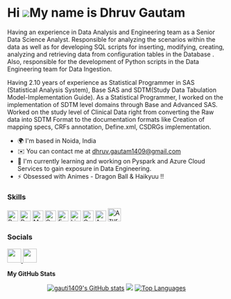 Hi ![](https://user-images.githubusercontent.com/18350557/176309783-0785949b-9127-417c-8b55-ab5a4333674e.gif)My name is Dhruv Gautam
====================================================================================================================================

Having an experience in Data Analysis and Engineering team as a Senior Data Science Analyst. Responsible for analyzing the scenarios within the data as well as for developing SQL scripts for inserting, modifying, creating, analyzing and retrieving data from configuration tables in the Database . Also, responsible for the development of Python scripts in the Data Engineering team for Data Ingestion. 

Having 2.10 years of experience as Statistical Programmer in SAS (Statistical Analysis System), Base SAS and SDTM(Study Data Tabulation Model-Implementation Guide). As a Statistical Programmer, I worked on the implementation of SDTM level domains through Base and Advanced SAS. Worked on the study level of Clinical Data right from converting the Raw data into SDTM Format to the documentation formats like Creation of mapping specs, CRFs annotation, Define.xml, CSDRGs implementation.

* 🌍  I'm based in Noida, India
* ✉️  You can contact me at [dhruv.gautam1409@gmail.com](mailto:dhruv.gautam1409@gmail.com)
* 🧠  I'm currently learning and working on Pyspark and Azure Cloud Services to gain exposure in Data Engineering.
* ⚡  Obsessed with Animes - Dragon Ball & Haikyuu !!

### Skills

<p align="left">
<a href="https://www.python.org/" target="_blank" rel="noreferrer"><img src="https://raw.githubusercontent.com/danielcranney/readme-generator/main/public/icons/skills/python-colored.svg" width="25" height="25" alt="Python" /></a>  <a href="https://www.postgresql.org/" target="_blank" rel="noreferrer"><img src="https://raw.githubusercontent.com/danielcranney/readme-generator/main/public/icons/skills/postgresql-colored.svg" width="25" height="25" alt="PostgreSQL" /></a>  <a href="https://www.mysql.com/" target="_blank" rel="noreferrer"><img src="https://raw.githubusercontent.com/danielcranney/readme-generator/main/public/icons/skills/mysql-colored.svg" width="25" height="25" alt="MySQL" /></a>  <a href="https://www.oracle.com/uk/index.html" target="_blank" rel="noreferrer"><img src="https://raw.githubusercontent.com/danielcranney/readme-generator/main/public/icons/skills/oracle-colored.svg" width="25" height="25" alt="Oracle" /></a>  <a href="https://fastapi.tiangolo.com/" target="_blank" rel="noreferrer"><img src="https://raw.githubusercontent.com/danielcranney/readme-generator/main/public/icons/skills/fastapi-colored.svg" width="25" height="25" alt="Fast API" /></a>  <a href="https://www.linux.org" target="_blank" rel="noreferrer"><img src="https://raw.githubusercontent.com/danielcranney/readme-generator/main/public/icons/skills/linux-colored.svg" width="25" height="25" alt="Linux" /></a>  <a href="https://cloud.google.com/" target="_blank" rel="noreferrer"><img src="https://raw.githubusercontent.com/danielcranney/readme-generator/main/public/icons/skills/googlecloud-colored.svg" width="25" height="25" alt="Google Cloud" /></a>  <a href="https://portal.azure.com/" target="_blank" rel="noreferrer"><img src="https://code.benco.io/icon-collection/azure-docs/azure.svg" width="25" height="25" alt="Azure Cloud" /></a>  <a href="https://spark.apache.org/" target="_blank" rel="noreferrer"><img src="https://upload.wikimedia.org/wikipedia/commons/f/f3/Apache_Spark_logo.svg" width="30" height="30" alt="Azure Cloud" /></a>
</p>

### Socials

<p align="left"> <a href="https://www.github.com/gauti1409" target="_blank" rel="noreferrer"> <picture> <source media="(prefers-color-scheme: dark)" srcset="https://raw.githubusercontent.com/danielcranney/readme-generator/main/public/icons/socials/github-dark.svg" /> <source media="(prefers-color-scheme: light)" srcset="https://raw.githubusercontent.com/danielcranney/readme-generator/main/public/icons/socials/github.svg" /> <img src="https://raw.githubusercontent.com/danielcranney/readme-generator/main/public/icons/socials/github.svg" width="32" height="32" /> </picture> </a>   <a href="https://www.linkedin.com/in/dhruv14/" target="_blank" rel="noreferrer"> <picture> <source media="(prefers-color-scheme: dark)" srcset="https://raw.githubusercontent.com/danielcranney/readme-generator/main/public/icons/socials/linkedin-dark.svg" /> <source media="(prefers-color-scheme: light)" srcset="https://raw.githubusercontent.com/danielcranney/readme-generator/main/public/icons/socials/linkedin.svg" /> <img src="https://raw.githubusercontent.com/danielcranney/readme-generator/main/public/icons/socials/linkedin.svg" width="32" height="32" /> </picture> </a></p>

<b>My GitHub Stats</b>
<p align="center">
<a href="http://www.github.com/gauti1409"><img src="https://github-readme-stats.vercel.app/api?username=gauti1409&show_icons=true&hide=&count_private=true&title_color=0891b2&text_color=ffffff&icon_color=0891b2&bg_color=0f172a&hide_border=true&show_icons=true" alt="gauti1409's GitHub stats" /></a> 
<a href="http://www.github.com/gauti1409"><img src="https://github-readme-streak-stats.herokuapp.com/?user=gauti1409&stroke=ffffff&background=0f172a&ring=0891b2&fire=0891b2&currStreakNum=ffffff&currStreakLabel=0891b2&sideNums=ffffff&sideLabels=ffffff&dates=ffffff&hide_border=true" /></a>
<a href="https://github.com/gauti1409" align="left"><img src="https://github-readme-stats.vercel.app/api/top-langs/?username=gauti1409&langs_count=10&title_color=0891b2&text_color=ffffff&icon_color=0891b2&bg_color=0f172a&hide_border=true&locale=en&custom_title=Top%20%Languages" alt="Top Languages" /></a>



